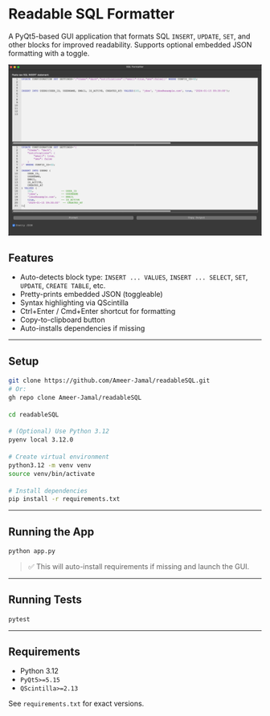 # Readable SQL Formatter

A PyQt5-based GUI application that formats SQL `INSERT`, `UPDATE`, `SET`, and other blocks for improved readability.
Supports optional embedded JSON formatting with a toggle.

![img.png](img.png)

## Features

- Auto-detects block type: `INSERT ... VALUES`, `INSERT ... SELECT`, `SET`, `UPDATE`, `CREATE TABLE`, etc.
- Pretty-prints embedded JSON (toggleable)
- Syntax highlighting via QScintilla
- Ctrl+Enter / Cmd+Enter shortcut for formatting
- Copy-to-clipboard button
- Auto-installs dependencies if missing

---

## Setup

```bash
git clone https://github.com/Ameer-Jamal/readableSQL.git
# Or:
gh repo clone Ameer-Jamal/readableSQL

cd readableSQL

# (Optional) Use Python 3.12
pyenv local 3.12.0

# Create virtual environment
python3.12 -m venv venv
source venv/bin/activate

# Install dependencies
pip install -r requirements.txt
```

---

## Running the App

```bash
python app.py
```

> ✅ This will auto-install requirements if missing and launch the GUI.

---

## Running Tests

```bash
pytest
```

---

## Requirements

- Python 3.12
- `PyQt5>=5.15`
- `QScintilla>=2.13`

See `requirements.txt` for exact versions.
